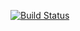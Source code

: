 [![Build Status](https://travis-ci.org/unee-t/multiaccount-deployment-test.svg?branch=master)](https://travis-ci.org/unee-t/multiaccount-deployment-test)
